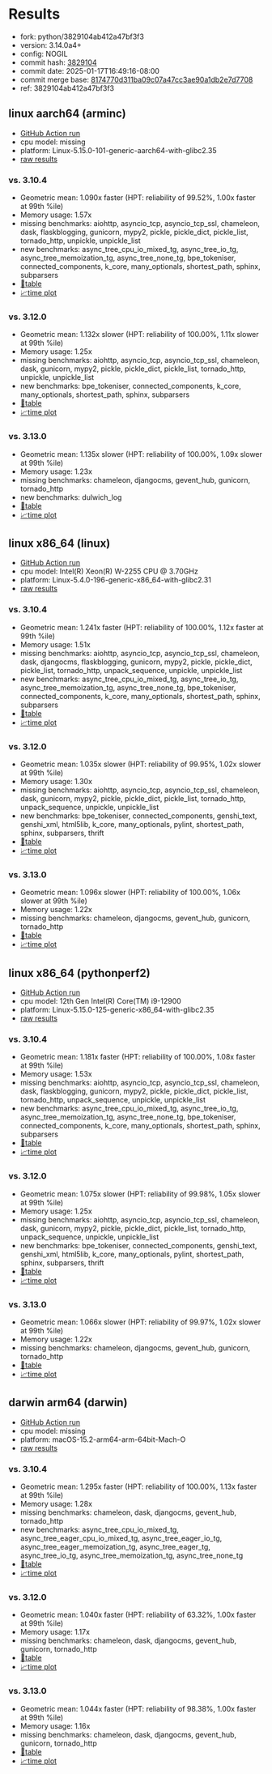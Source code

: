 # Results

- fork: python/3829104ab412a47bf3f3
- version: 3.14.0a4+
- config: NOGIL
- commit hash: [3829104](https://github.com/python/cpython/commit/3829104)
- commit date: 2025-01-17T16:49:16-08:00
- commit merge base: [8174770d311ba09c07a47cc3ae90a1db2e7d7708](https://github.com/python/cpython/commit/8174770d311ba09c07a47cc3ae90a1db2e7d7708)
- ref: 3829104ab412a47bf3f3

## linux aarch64 (arminc)

- [GitHub Action run](https://github.com/faster-cpython/benchmarking/actions/runs/12939809594)
- cpu model: missing
- platform: Linux-5.15.0-101-generic-aarch64-with-glibc2.35
- [raw results](bm-20250117-arminc-aarch64-python-3829104ab412a47bf3f3-3.14.0a4%2B-3829104.json)

### vs. 3.10.4

- Geometric mean: 1.090x faster (HPT: reliability of 99.52%, 1.00x faster at 99th %ile)
- Memory usage: 1.57x
- missing benchmarks: aiohttp, asyncio_tcp, asyncio_tcp_ssl, chameleon, dask, flaskblogging, gunicorn, mypy2, pickle, pickle_dict, pickle_list, tornado_http, unpickle, unpickle_list
- new benchmarks: async_tree_cpu_io_mixed_tg, async_tree_io_tg, async_tree_memoization_tg, async_tree_none_tg, bpe_tokeniser, connected_components, k_core, many_optionals, shortest_path, sphinx, subparsers
- [📄table](bm-20250117-arminc-aarch64-python-3829104ab412a47bf3f3-3.14.0a4%2B-3829104-vs-3.10.4.md)
- [📈time plot](bm-20250117-arminc-aarch64-python-3829104ab412a47bf3f3-3.14.0a4%2B-3829104-vs-3.10.4.svg)

### vs. 3.12.0

- Geometric mean: 1.132x slower (HPT: reliability of 100.00%, 1.11x slower at 99th %ile)
- Memory usage: 1.25x
- missing benchmarks: aiohttp, asyncio_tcp, asyncio_tcp_ssl, chameleon, dask, gunicorn, mypy2, pickle, pickle_dict, pickle_list, tornado_http, unpickle, unpickle_list
- new benchmarks: bpe_tokeniser, connected_components, k_core, many_optionals, shortest_path, sphinx, subparsers
- [📄table](bm-20250117-arminc-aarch64-python-3829104ab412a47bf3f3-3.14.0a4%2B-3829104-vs-3.12.0.md)
- [📈time plot](bm-20250117-arminc-aarch64-python-3829104ab412a47bf3f3-3.14.0a4%2B-3829104-vs-3.12.0.svg)

### vs. 3.13.0

- Geometric mean: 1.135x slower (HPT: reliability of 100.00%, 1.09x slower at 99th %ile)
- Memory usage: 1.23x
- missing benchmarks: chameleon, djangocms, gevent_hub, gunicorn, tornado_http
- new benchmarks: dulwich_log
- [📄table](bm-20250117-arminc-aarch64-python-3829104ab412a47bf3f3-3.14.0a4%2B-3829104-vs-3.13.0.md)
- [📈time plot](bm-20250117-arminc-aarch64-python-3829104ab412a47bf3f3-3.14.0a4%2B-3829104-vs-3.13.0.svg)

## linux x86_64 (linux)

- [GitHub Action run](https://github.com/faster-cpython/benchmarking/actions/runs/12939809594)
- cpu model: Intel(R) Xeon(R) W-2255 CPU @ 3.70GHz
- platform: Linux-5.4.0-196-generic-x86_64-with-glibc2.31
- [raw results](bm-20250117-linux-x86_64-python-3829104ab412a47bf3f3-3.14.0a4%2B-3829104.json)

### vs. 3.10.4

- Geometric mean: 1.241x faster (HPT: reliability of 100.00%, 1.12x faster at 99th %ile)
- Memory usage: 1.51x
- missing benchmarks: aiohttp, asyncio_tcp, asyncio_tcp_ssl, chameleon, dask, djangocms, flaskblogging, gunicorn, mypy2, pickle, pickle_dict, pickle_list, tornado_http, unpack_sequence, unpickle, unpickle_list
- new benchmarks: async_tree_cpu_io_mixed_tg, async_tree_io_tg, async_tree_memoization_tg, async_tree_none_tg, bpe_tokeniser, connected_components, k_core, many_optionals, shortest_path, sphinx, subparsers
- [📄table](bm-20250117-linux-x86_64-python-3829104ab412a47bf3f3-3.14.0a4%2B-3829104-vs-3.10.4.md)
- [📈time plot](bm-20250117-linux-x86_64-python-3829104ab412a47bf3f3-3.14.0a4%2B-3829104-vs-3.10.4.svg)

### vs. 3.12.0

- Geometric mean: 1.035x slower (HPT: reliability of 99.95%, 1.02x slower at 99th %ile)
- Memory usage: 1.30x
- missing benchmarks: aiohttp, asyncio_tcp, asyncio_tcp_ssl, chameleon, dask, gunicorn, mypy2, pickle, pickle_dict, pickle_list, tornado_http, unpack_sequence, unpickle, unpickle_list
- new benchmarks: bpe_tokeniser, connected_components, genshi_text, genshi_xml, html5lib, k_core, many_optionals, pylint, shortest_path, sphinx, subparsers, thrift
- [📄table](bm-20250117-linux-x86_64-python-3829104ab412a47bf3f3-3.14.0a4%2B-3829104-vs-3.12.0.md)
- [📈time plot](bm-20250117-linux-x86_64-python-3829104ab412a47bf3f3-3.14.0a4%2B-3829104-vs-3.12.0.svg)

### vs. 3.13.0

- Geometric mean: 1.096x slower (HPT: reliability of 100.00%, 1.06x slower at 99th %ile)
- Memory usage: 1.22x
- missing benchmarks: chameleon, djangocms, gevent_hub, gunicorn, tornado_http
- [📄table](bm-20250117-linux-x86_64-python-3829104ab412a47bf3f3-3.14.0a4%2B-3829104-vs-3.13.0.md)
- [📈time plot](bm-20250117-linux-x86_64-python-3829104ab412a47bf3f3-3.14.0a4%2B-3829104-vs-3.13.0.svg)

## linux x86_64 (pythonperf2)

- [GitHub Action run](https://github.com/faster-cpython/benchmarking/actions/runs/12939809594)
- cpu model: 12th Gen Intel(R) Core(TM) i9-12900
- platform: Linux-5.15.0-125-generic-x86_64-with-glibc2.35
- [raw results](bm-20250117-pythonperf2-x86_64-python-3829104ab412a47bf3f3-3.14.0a4%2B-3829104.json)

### vs. 3.10.4

- Geometric mean: 1.181x faster (HPT: reliability of 100.00%, 1.08x faster at 99th %ile)
- Memory usage: 1.53x
- missing benchmarks: aiohttp, asyncio_tcp, asyncio_tcp_ssl, chameleon, dask, flaskblogging, gunicorn, mypy2, pickle, pickle_dict, pickle_list, tornado_http, unpack_sequence, unpickle, unpickle_list
- new benchmarks: async_tree_cpu_io_mixed_tg, async_tree_io_tg, async_tree_memoization_tg, async_tree_none_tg, bpe_tokeniser, connected_components, k_core, many_optionals, shortest_path, sphinx, subparsers
- [📄table](bm-20250117-pythonperf2-x86_64-python-3829104ab412a47bf3f3-3.14.0a4%2B-3829104-vs-3.10.4.md)
- [📈time plot](bm-20250117-pythonperf2-x86_64-python-3829104ab412a47bf3f3-3.14.0a4%2B-3829104-vs-3.10.4.svg)

### vs. 3.12.0

- Geometric mean: 1.075x slower (HPT: reliability of 99.98%, 1.05x slower at 99th %ile)
- Memory usage: 1.25x
- missing benchmarks: aiohttp, asyncio_tcp, asyncio_tcp_ssl, chameleon, dask, gunicorn, mypy2, pickle, pickle_dict, pickle_list, tornado_http, unpack_sequence, unpickle, unpickle_list
- new benchmarks: bpe_tokeniser, connected_components, genshi_text, genshi_xml, html5lib, k_core, many_optionals, pylint, shortest_path, sphinx, subparsers, thrift
- [📄table](bm-20250117-pythonperf2-x86_64-python-3829104ab412a47bf3f3-3.14.0a4%2B-3829104-vs-3.12.0.md)
- [📈time plot](bm-20250117-pythonperf2-x86_64-python-3829104ab412a47bf3f3-3.14.0a4%2B-3829104-vs-3.12.0.svg)

### vs. 3.13.0

- Geometric mean: 1.066x slower (HPT: reliability of 99.97%, 1.02x slower at 99th %ile)
- Memory usage: 1.22x
- missing benchmarks: chameleon, djangocms, gevent_hub, gunicorn, tornado_http
- [📄table](bm-20250117-pythonperf2-x86_64-python-3829104ab412a47bf3f3-3.14.0a4%2B-3829104-vs-3.13.0.md)
- [📈time plot](bm-20250117-pythonperf2-x86_64-python-3829104ab412a47bf3f3-3.14.0a4%2B-3829104-vs-3.13.0.svg)

## darwin arm64 (darwin)

- [GitHub Action run](https://github.com/faster-cpython/benchmarking/actions/runs/12939809594)
- cpu model: missing
- platform: macOS-15.2-arm64-arm-64bit-Mach-O
- [raw results](bm-20250117-darwin-arm64-python-3829104ab412a47bf3f3-3.14.0a4%2B-3829104.json)

### vs. 3.10.4

- Geometric mean: 1.295x faster (HPT: reliability of 100.00%, 1.13x faster at 99th %ile)
- Memory usage: 1.28x
- missing benchmarks: chameleon, dask, djangocms, gevent_hub, tornado_http
- new benchmarks: async_tree_cpu_io_mixed_tg, async_tree_eager_cpu_io_mixed_tg, async_tree_eager_io_tg, async_tree_eager_memoization_tg, async_tree_eager_tg, async_tree_io_tg, async_tree_memoization_tg, async_tree_none_tg
- [📄table](bm-20250117-darwin-arm64-python-3829104ab412a47bf3f3-3.14.0a4%2B-3829104-vs-3.10.4.md)
- [📈time plot](bm-20250117-darwin-arm64-python-3829104ab412a47bf3f3-3.14.0a4%2B-3829104-vs-3.10.4.svg)

### vs. 3.12.0

- Geometric mean: 1.040x faster (HPT: reliability of 63.32%, 1.00x faster at 99th %ile)
- Memory usage: 1.17x
- missing benchmarks: chameleon, dask, djangocms, gevent_hub, gunicorn, tornado_http
- [📄table](bm-20250117-darwin-arm64-python-3829104ab412a47bf3f3-3.14.0a4%2B-3829104-vs-3.12.0.md)
- [📈time plot](bm-20250117-darwin-arm64-python-3829104ab412a47bf3f3-3.14.0a4%2B-3829104-vs-3.12.0.svg)

### vs. 3.13.0

- Geometric mean: 1.044x faster (HPT: reliability of 98.38%, 1.00x faster at 99th %ile)
- Memory usage: 1.16x
- missing benchmarks: chameleon, dask, djangocms, gevent_hub, gunicorn, tornado_http
- [📄table](bm-20250117-darwin-arm64-python-3829104ab412a47bf3f3-3.14.0a4%2B-3829104-vs-3.13.0.md)
- [📈time plot](bm-20250117-darwin-arm64-python-3829104ab412a47bf3f3-3.14.0a4%2B-3829104-vs-3.13.0.svg)


